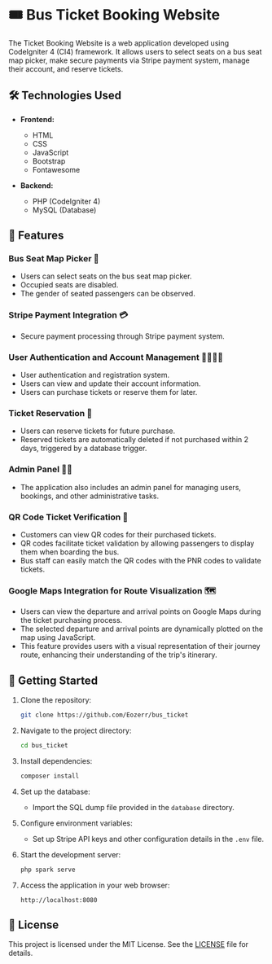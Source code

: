 # 🎟️ Bus Ticket Booking Website 

The Ticket Booking Website is a web application developed using CodeIgniter 4 (CI4) framework. It allows users to select seats on a bus seat map picker, make secure payments via Stripe payment system, manage their account, and reserve tickets.

## 🛠️ Technologies Used

- **Frontend:**
    - HTML
    - CSS
    - JavaScript
    - Bootstrap
    - Fontawesome

- **Backend:**
    - PHP (CodeIgniter 4)
    - MySQL (Database)

## 🚌 Features

###  Bus Seat Map Picker 💺
- Users can select seats on the bus seat map picker.
- Occupied seats are disabled.
- The gender of seated passengers can be observed.

###  Stripe Payment Integration 💳
- Secure payment processing through Stripe payment system.

###  User Authentication and Account Management 🙍‍♀️🙍‍♂️
- User authentication and registration system.
- Users can view and update their account information.
- Users can purchase tickets or reserve them for later.

###  Ticket Reservation 🎫
- Users can reserve tickets for future purchase.
- Reserved tickets are automatically deleted if not purchased within 2 days, triggered by a database trigger.

###  Admin Panel 🧑‍💼
- The application also includes an admin panel for managing users, bookings, and other administrative tasks.

###  QR Code Ticket Verification 📱
- Customers can view QR codes for their purchased tickets.
- QR codes facilitate ticket validation by allowing passengers to display them when boarding the bus.
- Bus staff can easily match the QR codes with the PNR codes to validate tickets.
 
### Google Maps Integration for Route Visualization 🗺️
- Users can view the departure and arrival points on Google Maps during the ticket purchasing process.
- The selected departure and arrival points are dynamically plotted on the map using JavaScript.
- This feature provides users with a visual representation of their journey route, enhancing their understanding of the trip's itinerary.


## 🚀 Getting Started

1. Clone the repository:

    ```bash
    git clone https://github.com/Eozerr/bus_ticket
    ```

2. Navigate to the project directory:

    ```bash
    cd bus_ticket
    ```

3. Install dependencies:

    ```bash
    composer install
    ```

4. Set up the database:
    - Import the SQL dump file provided in the `database` directory.

5. Configure environment variables:
    - Set up Stripe API keys and other configuration details in the `.env` file.

6. Start the development server:

    ```bash
    php spark serve
    ```

7. Access the application in your web browser:

    ```
    http://localhost:8080
    ```



## 📝 License

This project is licensed under the MIT License. See the [LICENSE](LICENSE) file for details.

